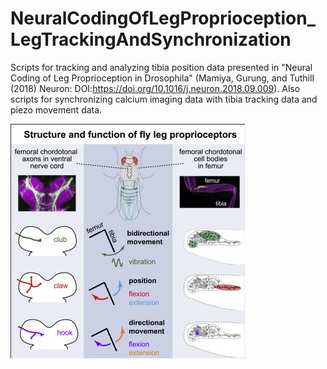 # NeuralCodingOfLegProprioception_LegTrackingAndSynchronization
Scripts for tracking and analyzing tibia position data presented in "Neural Coding of Leg Proprioception in Drosophila" (Mamiya, Gurung, and Tuthill (2018) Neuron: DOI:https://doi.org/10.1016/j.neuron.2018.09.009). Also scripts for synchronizing calcium imaging data with tibia tracking data and piezo movement data.

![Graphical Abstract](Mamiya_etal_Neuron.jpg)
